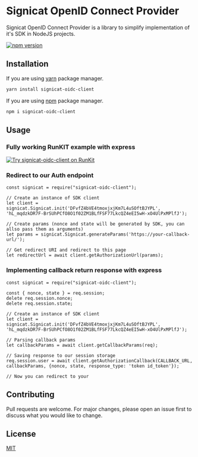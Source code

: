 # Signicat OpenID Connect Provider

Signicat OpenID Connect Provider is a library to simplify implementation of it's SDK in NodeJS projects.

[![npm version](https://badge.fury.io/js/signicat-oidc-client.svg)](https://badge.fury.io/js/signicat-oidc-client)

## Installation

If you are using [yarn](https://yarnpkg.com/lang/en/) package manager.

```bash
yarn install signicat-oidc-client
```

If you are using [npm](https://www.npmjs.com/) package manager.

```bash
npm i signicat-oidc-client
```

## Usage 

### Fully working RunKIT example with express
[![Try signicat-oidc-client on RunKit](https://badge.runkitcdn.com/signicat-oidc-client.svg)](https://runkit.com/kamillo1888/signicatclientprototype)

### Redirect to our Auth endpoint

```nodejs
const signicat = require("signicat-oidc-client");

// Create an instance of SDK client
let client = signicat.Signicat.init('DFvfZ4bVE4tmoxjxjKm7L4uSOftBJYPL', 'hL_mqdzkDR7F-BrSUhPCfO8O1f02ZM1BLfFSF77LkcQZ4eEI5wH-xO4UlPxMPlfJ');

// Create params (nonce and state will be generated by SDK, you can allso pass them as arguments)
let params = signicat.Signicat.generateParams('https://your-callback-url/');

// Get redirect URI and redirect to this page
let redirectUrl = await client.getAuthorizationUrl(params);

```

### Implementing callback return response with express

```nodejs
const signicat = require("signicat-oidc-client");

const { nonce, state } = req.session;
delete req.session.nonce;
delete req.session.state;

// Create an instance of SDK client
let client = signicat.Signicat.init('DFvfZ4bVE4tmoxjxjKm7L4uSOftBJYPL', 'hL_mqdzkDR7F-BrSUhPCfO8O1f02ZM1BLfFSF77LkcQZ4eEI5wH-xO4UlPxMPlfJ');

// Parsing callback params
let callbackParams = await client.getCallbackParams(req);

// Saving response to our session storage
req.session.user = await client.getAuthorizationCallback(CALLBACK_URL, callbackParams, {nonce, state, response_type: 'token id_token'});

// Now you can redirect to your 

```



## Contributing
Pull requests are welcome. For major changes, please open an issue first to discuss what you would like to change.

## License
[MIT](https://choosealicense.com/licenses/mit/)
